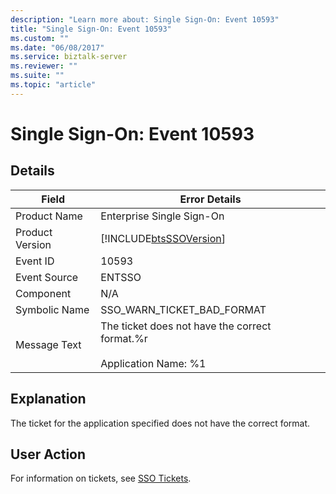 ```yaml
---
description: "Learn more about: Single Sign-On: Event 10593"
title: "Single Sign-On: Event 10593"
ms.custom: ""
ms.date: "06/08/2017"
ms.service: biztalk-server
ms.reviewer: ""
ms.suite: ""
ms.topic: "article"
---
```

# Single Sign-On: Event 10593
## Details  
  
| Field | Error Details|
|-----------------|---------------------------------------------------------------------------------|
|  Product Name   |                            Enterprise Single Sign-On                            |
| Product Version |           [!INCLUDE[btsSSOVersion](../includes/btsssoversion-md.md)]            |
|    Event ID     |                                      10593                                      |
|  Event Source   |                                     ENTSSO                                      |
|    Component    |                                       N/A                                       |
|  Symbolic Name  |                           SSO_WARN_TICKET_BAD_FORMAT                            |
|  Message Text   | The ticket does not have the correct format.%r<br /><br /> Application Name: %1 |
  
## Explanation  
 The ticket for the application specified does not have the correct format.  
  
## User Action  
 For information on tickets, see [SSO Tickets](../core/sso-tickets.md).
